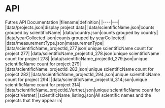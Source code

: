 # API

Futres API Documentation
|filename|definition|
|----|---|
|data/projects.json|display project data|
|data/scientificName.json|counts grouped by scientificName|
|data/country.json|counts grouped by country|
|data/yearCollected.json|counts grouped by yearCollected|
|data/measurementType.json|measuremenType|
|data/scientificName_projectId_277.json|unique scientificName count for project 277|
|data/scientificName_projectId_278.json|unique scientificName count for project 278|
|data/scientificName_projectId_279.json|unique scientificName count for project 279|
|data/scientificName_projectId_282.json|unique scientificName count for project 282|
|data/scientificName_projectId_294.json|unique scientificName count for project 294|
|data/scientificName_projectId_314.json|unique scientificName count for project 314|
|data/scientificName_projectId_Vertnet.json|unique scientificName count for project Vertnet|
|scientificName_listing.json|All scientific names and the projects that they appear in|
